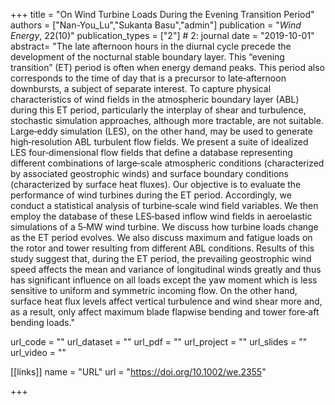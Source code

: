 +++
title = "On Wind Turbine Loads During the Evening Transition Period"
authors = ["Nan-You_Lu","Sukanta Basu","admin"]
publication = "*Wind Energy*, 22(10)"
publication_types = ["2"] # 2: journal
date = "2019-10-01"
abstract= "The late afternoon hours in the diurnal cycle precede the development of the nocturnal stable boundary layer. This “evening transition” (ET) period is often when energy demand peaks. This period also corresponds to the time of day that is a precursor to late‐afternoon downbursts, a subject of separate interest. To capture physical characteristics of wind fields in the atmospheric boundary layer (ABL) during this ET period, particularly the interplay of shear and turbulence, stochastic simulation approaches, although more tractable, are not suitable. Large‐eddy simulation (LES), on the other hand, may be used to generate high‐resolution ABL turbulent flow fields. We present a suite of idealized LES four‐dimensional flow fields that define a database representing different combinations of large‐scale atmospheric conditions (characterized by associated geostrophic winds) and surface boundary conditions (characterized by surface heat fluxes). Our objective is to evaluate the performance of wind turbines during the ET period. Accordingly, we conduct a statistical analysis of turbine‐scale wind field variables. We then employ the database of these LES‐based inflow wind fields in aeroelastic simulations of a 5‐MW wind turbine. We discuss how turbine loads change as the ET period evolves. We also discuss maximum and fatigue loads on the rotor and tower resulting from different ABL conditions. Results of this study suggest that, during the ET period, the prevailing geostrophic wind speed affects the mean and variance of longitudinal winds greatly and thus has significant influence on all loads except the yaw moment which is less sensitive to uniform and symmetric incoming flow. On the other hand, surface heat flux levels affect vertical turbulence and wind shear more and, as a result, only affect maximum blade flapwise bending and tower fore‐aft bending loads."

url_code = ""
url_dataset = ""
url_pdf = ""
url_project = ""
url_slides = ""
url_video = ""

[[links]]
    name = "URL"
    url = "https://doi.org/10.1002/we.2355"

+++
